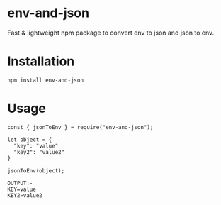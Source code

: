 # env-and-json
Fast &amp; lightweight npm package to convert env to json and json to env.

# Installation
`npm install env-and-json`

# Usage

```
const { jsonToEnv } = require("env-and-json");

let object = {
  "key": "value"
  "key2": "value2"
}

jsonToEnv(object);

OUTPUT:-
KEY=value
KEY2=value2
```
